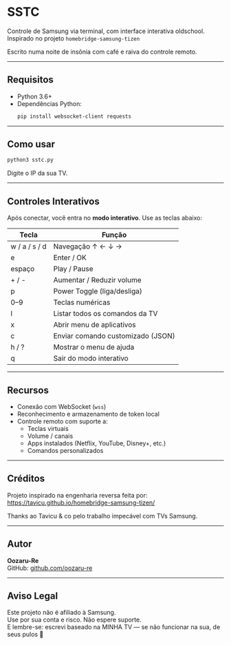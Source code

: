 # SSTC

 Controle de Samsung via terminal, com interface interativa oldschool.  
Inspirado no projeto `homebridge-samsung-tizen`

Escrito numa noite de insônia com café e raiva do controle remoto.

---

## Requisitos

- Python 3.6+
- Dependências Python:
  ```bash
  pip install websocket-client requests
  ```

---

##  Como usar

```bash
python3 sstc.py
```

Digite o IP da sua TV.

---

##  Controles Interativos

Após conectar, você entra no **modo interativo**. Use as teclas abaixo:

| Tecla       | Função                              |
|-------------|--------------------------------------|
| w / a / s / d | Navegação ↑ ← ↓ →                  |
| e           | Enter / OK                           |
| espaço      | Play / Pause                         |
| + / -       | Aumentar / Reduzir volume            |
| p           | Power Toggle (liga/desliga)          |
| 0–9         | Teclas numéricas                     |
| l           | Listar todos os comandos da TV       |
| x           | Abrir menu de aplicativos            |
| c           | Enviar comando customizado (JSON)    |
| h / ?       | Mostrar o menu de ajuda              |
| q           | Sair do modo interativo              |

---

##  Recursos

- Conexão com WebSocket (`wss`)
- Reconhecimento e armazenamento de token local
- Controle remoto com suporte a:
  - Teclas virtuais
  - Volume / canais
  - Apps instalados (Netflix, YouTube, Disney+, etc.)
  - Comandos personalizados

---

##  Créditos

Projeto inspirado na engenharia reversa feita por:
 https://tavicu.github.io/homebridge-samsung-tizen/

Thanks ao Tavicu & co pelo trabalho impecável com TVs Samsung.

---

##  Autor

**Oozaru-Re**  
GitHub: [github.com/oozaru-re](https://github.com/oozaru-re)

---

## Aviso Legal

Este projeto não é afiliado à Samsung.  
Use por sua conta e risco. Não espere suporte.  
E lembre-se: escrevi baseado na MINHA TV — se não funcionar na sua, de seus pulos 👀
